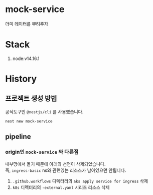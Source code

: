 # mock-service

더미 데이터를 뿌려주자

# Stack

1. node:v14.16.1

# History

## 프로젝트 생성 방법

공식도구인 `@nestjs/cli` 를 사용했습니다.

```shell
nest new mock-service
```

## pipeline

### origin인 `mock-service` 와 다른점

내부망에서 돌기 때문에 아래의 선언이 삭제되었습니다.  
즉, `ingress-basic` ns와 관련있는 리소스가 남아있으면 안됩니다.

1. `.github.workflows` 디렉터리의 `aks apply service for ingress` 삭제
1. `k8s` 디렉터리의 `-external.yaml` 시리즈 리소스 삭제
